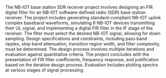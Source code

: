 The NB-IOT base station SDR receiver project involves designing an FIR digital filter for an NB-IOT software-defined radio (SDR) base station receiver. The project includes generating standard-compliant NB-IOT uplink complex baseband waveforms, simulating 8 NB-IOT devices transmitting their UL signal, and implementing a digital FIR filter in the IF stage of the receiver. The filter must select the desired NB-IOT signal, allowing for down sampling. Design specifications and constraints, including pass band ripples, stop band attenuation, transition region width, and filter complexity, must be determined. The design process involves multiple iterations and evaluation against quantitative criteria. The project concludes with the presentation of FIR filter coefficients, frequency response, and justification based on the iterative design process. Evaluation includes plotting spectra at various stages of signal processing.
